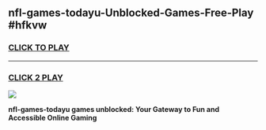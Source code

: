 
## nfl-games-todayu-Unblocked-Games-Free-Play #hfkvw
<h3>
<a href="https://us.freeplayer.one?title=nfl-games-todayu&ref=9M">CLICK TO PLAY</a></h3>
<hr>

<h3>
<a href="https://us.freeplayer.one?title=nfl-games-todayu&ref=9M">CLICK 2 PLAY</a>
  
</h3>

<a href="https://us.freeplayer.one?title=nfl-games-todayu&ref=9M"><img src="https://clearcache.store/games.png"></a>


**nfl-games-todayu games unblocked: Your Gateway to Fun and Accessible Online Gaming**
